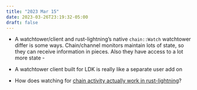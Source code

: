 ```yaml
---
title: "2023 Mar 15"
date: 2023-03-26T23:19:32-05:00
draft: false
---
```


- A watchtower/client and rust-lightning’s native `chain::Watch` watchtower differ is some ways. Chain/channel monitors maintain lots of state, so they can receive information in pieces. Also they have access to a lot more state -

- A watchtower client built for LDK is really like a separate user add on
- How does watching for [chain activity actually work in rust-lightning](https://lightningdevkit.org/blockchain_data/chain_activity/)?

